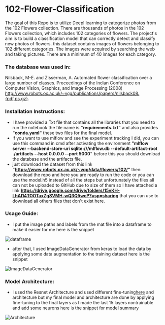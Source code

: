 # 102-Flower-Classification
The goal of this Repo is to utilize Deepl learning to categorize photos from the 102 Flowers collection. There are thousands of photos in the 102 Flowers collection, which includes 102 categories of flowers. The project's aim is to build a classification model that can correctly detect and classify new photos of flowers.
this dataset contains images of flowers belonging to 102 different categories. The images were acquired by searching the web and taking pictures. There are a minimum of 40 images for each category.

### The database was used in:
Nilsback, M-E. and Zisserman, A. Automated flower classification over a large number of classes.
Proceedings of the Indian Conference on Computer Vision, Graphics, and Image Processing (2008) 
http://www.robots.ox.ac.uk/~vgg/publications/papers/nilsback08.{pdf,ps.gz}.

### Installation Instructions:
- I have provided a Txt file that contains all the libraries that you need to run the notebook the file name is **"requirements.txt"** and also provides **"conda.yaml"** these two files for the final model.
- If you want to use mlflow and see the experiment tracking I did, you can use this command in cmd after activating the environment **"mlflow server --backend-store-uri sqlite:///mlflow.db --default-artifact-root ./artifacts --host 0.0.0.0 --port 5000"** before this you should download the database and the artifacts file.
- just download the dataset from this link **"https://www.robots.ox.ac.uk/~vgg/data/flowers/102/"** then download the repo and here you are ready to run the code or you can use the model.h5 instead of all the steps but unfortunately the files all can not be uploaded to GitHub due to size of them so I have attached a link **https://drive.google.com/drive/folders/15vKH-LhAl14TOOTaxZgSVMH-wQ3Q5wcP?usp=sharing** that you can use to download all others files that don't exist here.

### Usage Guide:
- I put the image paths and labels from the mat file into a dataframe to make it easier for me here is the snippet
  
 ![dataframe](https://github.com/Bassem-2000/Images/blob/main/Screenshot%202023-07-11%20143723.png?raw=true)
- after that, I used ImageDataGenerator from keras to load the data by applying some data augmentation to the training dataset here is the snippet
  
 ![ImageDataGenerator](https://github.com/Bassem-2000/Images/blob/main/Screenshot%202023-07-11%20143849.png?raw=true)

### Model Architecture:
- I used the Resnet Architecture and used different fine-tuning[here](https://chat.openai.com/?model=text-davinci-002-render-sha) and architecture but my final model and architecture are done by applying fine-tuning to the final layers as I made the last 15 layers nontrainable and add some neurons here is the snippet for model summary
  
 ![Architecture](https://github.com/Bassem-2000/Images/blob/main/Screenshot%202023-07-11%20144116.png?raw=true)

